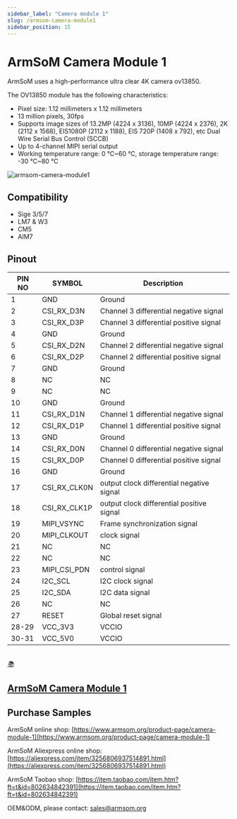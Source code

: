 ```yaml
---
sidebar_label: "Camera module 1"
slug: /armsom-camera-module1
sidebar_position: 15
---
```

# ArmSoM  Camera Module 1

ArmSoM uses a high-performance ultra clear 4K camera ov13850.

The OV13850 module has the following characteristics:
* Pixel size: 1.12 millimeters x 1.12 millimeters
* 13 million pixels, 30fps
* Supports image sizes of 13.2MP (4224 x 3136), 10MP (4224 x 2376), 2K (2112 x 1568), EIS1080P (2112 x 1188), EIS 720P (1408 x 792), etc
Dual Wire Serial Bus Control (SCCB)
* Up to 4-channel MIPI serial output
* Working temperature range: 0 ℃~60 ℃, storage temperature range: -30 ℃~80 ℃

![armsom-camera-module1](/img/accessories/armsom-camera-module1.png)

## Compatibility
- Sige 3/5/7
- LM7 & W3
- CM5
- AIM7

## Pinout
|PIN NO| SYMBOL| Description |
| -------- | ----------- | ----------- |
|1| GND| Ground
|2| CSI_RX_D3N| Channel 3 differential negative signal
|3| CSI_RX_D3P| Channel 3 differential positive signal
|4| GND| Ground 
|5| CSI_RX_D2N| Channel 2 differential negative signal
|6| CSI_RX_D2P| Channel 2 differential positive signal
|7| GND |Ground 
|8| NC | NC
|9| NC | NC
|10| GND| Ground 
|11| CSI_RX_D1N | Channel 1 differential negative signal
|12| CSI_RX_D1P |Channel 1 differential positive signal
|13| GND| Ground 
|14| CSI_RX_D0N |Channel 0 differential negative signal 
|15| CSI_RX_D0P| Channel 0 differential positive signal
|16| GND| Ground 
|17| CSI_RX_CLK0N|output clock differential negative signal
|18| CSI_RX_CLK1P|output clock differential positive signal
|19| MIPI_VSYNC| Frame synchronization signal
|20| MIPI_CLKOUT |clock signal
|21| NC | NC
|22| NC | NC
|23| MIPI_CSI_PDN| control signal
|24| I2C_SCL| I2C clock signal
|25| I2C_SDA| I2C data signal 
|26|  NC | NC
|27| RESET| Global reset signal
|28-29| VCC_3V3 |VCCIO 
|30-31| VCC_5V0 |VCCIO 
<br/>
<div class="cards">
    <a href="https://drive.google.com/file/d/1A4pPL4b7qqqc8NED2NxWfeoRC7hlyvSu/view?usp=drive_link" class="card-link">
        <div class="card">
            <div class="icon">
                <i>📚</i>
            </div>
            <div class="content">
                <h2>ArmSoM Camera Module 1</h2>
            </div>
        </div>
    </a>
</div>

## Purchase Samples 
ArmSoM online shop: [https://www.armsom.org/product-page/camera-module-1](https://www.armsom.org/product-page/camera-module-1)
 
ArmSoM Aliexpress online shop: [https://aliexpress.com/item/3256806937514891.html](https://aliexpress.com/item/3256806937514891.html) 

ArmSoM Taobao shop: [https://item.taobao.com/item.htm?ft=t&id=802634842391](https://item.taobao.com/item.htm?ft=t&id=802634842391)

OEM&ODM, please contact: sales@armsom.org